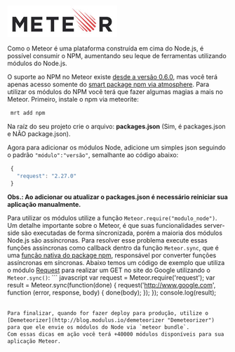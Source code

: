 [![Meteor](../images/meteor-logo.jpg "Meteor")](http://meteor.com) 

Como o Meteor é uma plataforma construída em cima do Node.js, é possível consumir o NPM, aumentando seu leque de ferramentas utilizando módulos do Node.js.

O suporte ao NPM no Meteor existe [desde a versão 0.6.0](http://www.meteor.com/blog/2013/04/04/meteor-060-brand-new-distribution-system-app-packages-npm-integration), mas você terá apenas acesso somente do [smart package npm via atmosphere](https://atmosphere.meteor.com/package/npm). Para utilizar os módulos do NPM você terá que fazer algumas magias a mais no Meteor. Primeiro, instale o npm via meteorite:

``` bash
 mrt add npm
``` 

Na raíz do seu projeto crie o arquivo: **packages.json** (Sim, é packages.json e NÃO package.json).

Agora para adicionar os módulos Node, adicione um simples json seguindo o padrão `"módulo":"versão"`, semalhante ao código abaixo:

``` javascript
 {
   "request": "2.27.0"
 }
``` 

**Obs.: Ao adicionar ou atualizar o packages.json é necessário reiniciar sua aplicação manualmente.**

Para utilizar os módulos utilize a função `Meteor.require("modulo_node")`.
Um detalhe importante sobre o Meteor, é que suas funcionalidades server-side são executadas de forma síncronizada, porém a maioria dos módulos Node.js são assíncronas.
Para resolver esse problema execute essas funções assíncronas como callback dentro da função `Meteor.sync`, que é uma [função nativa do package npm](https://github.com/arunoda/meteor-npm/#meteorsyncfunc), responsável por converter funções assíncronas em síncronas. Abaixo temos um código de exemplo que utiliza o módulo [Request](https://npmjs.org/package/request "Request") para realizar um GET no site do Google utilizando o `Meteor.sync()`: ``` javascript
 var request = Meteor.require('request');
 var result = Meteor.sync(function(done) {
   request('http://www.google.com', function (error, response, body) {
     done(body);
   });
 });
 console.log(result);
``` 

Para finalizar, quando for fazer deploy para produção, utilize o [Demeteorizer](http://blog.modulus.io/demeteorizer "Demeteorizer") para que ele envie os módulos do Node via `meteor bundle`.
Com essas dicas em ação você terá +40000 módulos disponíveis para sua aplicação Meteor.